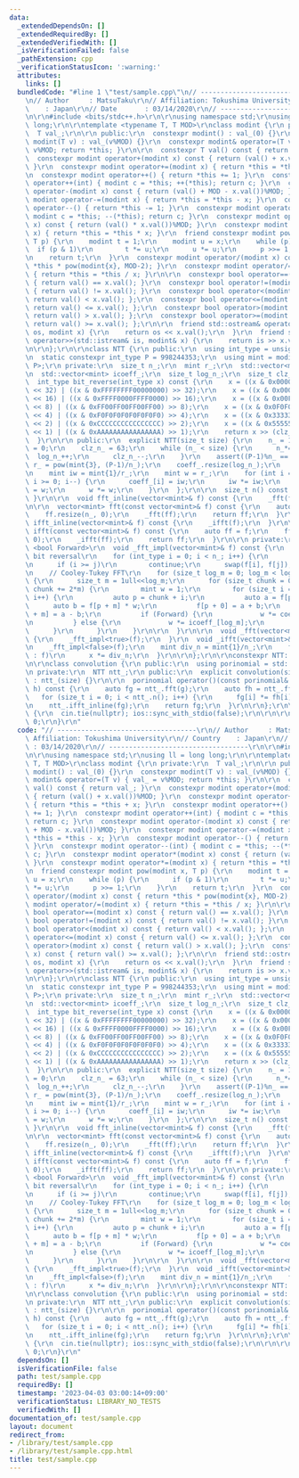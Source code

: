```yaml
---
data:
  _extendedDependsOn: []
  _extendedRequiredBy: []
  _extendedVerifiedWith: []
  _isVerificationFailed: false
  _pathExtension: cpp
  _verificationStatusIcon: ':warning:'
  attributes:
    links: []
  bundledCode: "#line 1 \"test/sample.cpp\"\n// -----------------------------------\r\
    \n// Author     : MatsuTaku\r\n// Affiliation: Tokushima University\r\n// Country\
    \    : Japan\r\n// Date       : 03/14/2020\r\n// -----------------------------------\r\
    \n\r\n#include <bits/stdc++.h>\r\n\r\nusing namespace std;\r\nusing ll = long\
    \ long;\r\n\r\ntemplate <typename T, T MOD>\r\nclass modint {\r\n private:\r\n\
    \  T val_;\r\n\r\n public:\r\n  constexpr modint() : val_(0) {}\r\n  constexpr\
    \ modint(T v) : val_(v%MOD) {}\r\n  constexpr modint& operator=(T v) { val_ =\
    \ v%MOD; return *this; }\r\n\r\n  constexpr T val() const { return val_; }\r\n\
    \  constexpr modint operator+(modint x) const { return (val() + x.val())%MOD;\
    \ }\r\n  constexpr modint operator+=(modint x) { return *this = *this + x; }\r\
    \n  constexpr modint operator++() { return *this += 1; }\r\n  constexpr modint\
    \ operator++(int) { modint c = *this; ++(*this); return c; }\r\n  constexpr modint\
    \ operator-(modint x) const { return (val() + MOD - x.val())%MOD; }\r\n  constexpr\
    \ modint operator-=(modint x) { return *this = *this - x; }\r\n  constexpr modint\
    \ operator--() { return *this -= 1; }\r\n  constexpr modint operator--(int) {\
    \ modint c = *this; --(*this); return c; }\r\n  constexpr modint operator*(modint\
    \ x) const { return (val() * x.val())%MOD; }\r\n  constexpr modint operator*=(modint\
    \ x) { return *this = *this * x; }\r\n  friend constexpr modint pow(modint x,\
    \ T p) {\r\n    modint t = 1;\r\n    modint u = x;\r\n    while (p) {\r\n    \
    \  if (p & 1)\r\n        t *= u;\r\n      u *= u;\r\n      p >>= 1;\r\n    }\r\
    \n    return t;\r\n  }\r\n  constexpr modint operator/(modint x) const { return\
    \ *this * pow(modint{x}, MOD-2); }\r\n  constexpr modint operator/=(modint x)\
    \ { return *this = *this / x; }\r\n\r\n  constexpr bool operator==(modint x) const\
    \ { return val() == x.val(); }\r\n  constexpr bool operator!=(modint x) const\
    \ { return val() != x.val(); }\r\n  constexpr bool operator<(modint x) const {\
    \ return val() < x.val(); };\r\n  constexpr bool operator<=(modint x) const {\
    \ return val() <= x.val(); };\r\n  constexpr bool operator>(modint x) const {\
    \ return val() > x.val(); };\r\n  constexpr bool operator>=(modint x) const {\
    \ return val() >= x.val(); };\r\n\r\n  friend std::ostream& operator<<(std::ostream&\
    \ os, modint x) {\r\n    return os << x.val();\r\n  }\r\n  friend std::istream&\
    \ operator>>(std::istream& is, modint& x) {\r\n    return is >> x.val_;\r\n  }\r\
    \n\r\n};\r\n\r\nclass NTT {\r\n public:\r\n  using int_type = unsigned long long;\r\
    \n  static constexpr int_type P = 998244353;\r\n  using mint = modint<int_type,\
    \ P>;\r\n private:\r\n  size_t n_;\r\n  mint r_;\r\n  std::vector<mint> coeff_;\r\
    \n  std::vector<mint> icoeff_;\r\n  size_t log_n_;\r\n  size_t clz_n_;\r\n\r\n\
    \  int_type bit_reverse(int_type x) const {\r\n    x = ((x & 0x00000000FFFFFFFF)\
    \ << 32) | ((x & 0xFFFFFFFF00000000) >> 32);\r\n    x = ((x & 0x0000FFFF0000FFFF)\
    \ << 16) | ((x & 0xFFFF0000FFFF0000) >> 16);\r\n    x = ((x & 0x00FF00FF00FF00FF)\
    \ << 8) | ((x & 0xFF00FF00FF00FF00) >> 8);\r\n    x = ((x & 0x0F0F0F0F0F0F0F0F)\
    \ << 4) | ((x & 0xF0F0F0F0F0F0F0F0) >> 4);\r\n    x = ((x & 0x3333333333333333)\
    \ << 2) | ((x & 0xCCCCCCCCCCCCCCCC) >> 2);\r\n    x = ((x & 0x5555555555555555)\
    \ << 1) | ((x & 0xAAAAAAAAAAAAAAAA) >> 1);\r\n    return x >> (clz_n_+1);\r\n\
    \  }\r\n\r\n public:\r\n  explicit NTT(size_t size) {\r\n    n_ = 1;\r\n    log_n_\
    \ = 0;\r\n    clz_n_ = 63;\r\n    while (n_ < size) {\r\n      n_*=2;\r\n    \
    \  log_n_++;\r\n      clz_n_--;\r\n    }\r\n    assert((P-1)%n_ == 0);\r\n   \
    \ r_ = pow(mint{3}, (P-1)/n_);\r\n    coeff_.resize(log_n_);\r\n    icoeff_.resize(log_n_);\r\
    \n    mint iw = mint{1}/r_;\r\n    mint w = r_;\r\n    for (int i = log_n_-1;\
    \ i >= 0; i--) {\r\n      coeff_[i] = iw;\r\n      iw *= iw;\r\n      icoeff_[i]\
    \ = w;\r\n      w *= w;\r\n    }\r\n  };\r\n\r\n  size_t n() const { return n_;\
    \ }\r\n\r\n  void fft_inline(vector<mint>& f) const {\r\n    _fft(f);\r\n  }\r\
    \n\r\n  vector<mint> fft(const vector<mint>& f) const {\r\n    auto ff = f;\r\n\
    \    ff.resize(n_, 0);\r\n    _fft(ff);\r\n    return ff;\r\n  }\r\n\r\n  void\
    \ ifft_inline(vector<mint>& f) const {\r\n    _ifft(f);\r\n  }\r\n\r\n  vector<mint>\
    \ ifft(const vector<mint>& f) const {\r\n    auto ff = f;\r\n    ff.resize(n_,\
    \ 0);\r\n    _ifft(ff);\r\n    return ff;\r\n  }\r\n\r\n private:\r\n  template\
    \ <bool Forward>\r\n  void _fft_impl(vector<mint>& f) const {\r\n    // iterative\
    \ bit reversal\r\n    for (int_type i = 0; i < n_; i++) {\r\n      auto j = bit_reverse(i);\r\
    \n      if (i >= j)\r\n        continue;\r\n      swap(f[i], f[j]);\r\n    }\r\
    \n    // Cooley-Tukey FFT\r\n    for (size_t log_m = 0; log_m < log_n_; log_m++)\
    \ {\r\n      size_t m = 1ull<<log_m;\r\n      for (size_t chunk = 0; chunk < n_;\
    \ chunk += 2*m) {\r\n        mint w = 1;\r\n        for (size_t i = 0; i < m;\
    \ i++) {\r\n          auto p = chunk + i;\r\n          auto a = f[p];\r\n    \
    \      auto b = f[p + m] * w;\r\n          f[p + 0] = a + b;\r\n          f[p\
    \ + m] = a - b;\r\n          if (Forward) {\r\n            w *= coeff_[log_m];\r\
    \n          } else {\r\n            w *= icoeff_[log_m];\r\n          }\r\n  \
    \      }\r\n      }\r\n    }\r\n\r\n  }\r\n\r\n  void _fft(vector<mint>& f) const\
    \ {\r\n    _fft_impl<true>(f);\r\n  }\r\n  void _ifft(vector<mint>& f) const {\r\
    \n    _fft_impl<false>(f);\r\n    mint div_n = mint{1}/n_;\r\n    for (auto& x\
    \ : f)\r\n      x *= div_n;\r\n  }\r\n\r\n};\r\n\r\nconstexpr NTT::int_type NTT::P;\r\
    \n\r\nclass convolution {\r\n public:\r\n  using porinomial = std::vector<NTT::mint>;\r\
    \n private:\r\n  NTT ntt_;\r\n public:\r\n  explicit convolution(size_t size)\
    \ : ntt_(size) {}\r\n\r\n  porinomial operator()(const porinomial& g, const porinomial&\
    \ h) const {\r\n    auto fg = ntt_.fft(g);\r\n    auto fh = ntt_.fft(h);\r\n \
    \   for (size_t i = 0; i < ntt_.n(); i++) {\r\n      fg[i] *= fh[i];\r\n    }\r\
    \n    ntt_.ifft_inline(fg);\r\n    return fg;\r\n  }\r\n\r\n};\r\n\r\nint main()\
    \ {\r\n  cin.tie(nullptr); ios::sync_with_stdio(false);\r\n\r\n\r\n\r\n  return\
    \ 0;\r\n}\r\n"
  code: "// -----------------------------------\r\n// Author     : MatsuTaku\r\n//\
    \ Affiliation: Tokushima University\r\n// Country    : Japan\r\n// Date      \
    \ : 03/14/2020\r\n// -----------------------------------\r\n\r\n#include <bits/stdc++.h>\r\
    \n\r\nusing namespace std;\r\nusing ll = long long;\r\n\r\ntemplate <typename\
    \ T, T MOD>\r\nclass modint {\r\n private:\r\n  T val_;\r\n\r\n public:\r\n  constexpr\
    \ modint() : val_(0) {}\r\n  constexpr modint(T v) : val_(v%MOD) {}\r\n  constexpr\
    \ modint& operator=(T v) { val_ = v%MOD; return *this; }\r\n\r\n  constexpr T\
    \ val() const { return val_; }\r\n  constexpr modint operator+(modint x) const\
    \ { return (val() + x.val())%MOD; }\r\n  constexpr modint operator+=(modint x)\
    \ { return *this = *this + x; }\r\n  constexpr modint operator++() { return *this\
    \ += 1; }\r\n  constexpr modint operator++(int) { modint c = *this; ++(*this);\
    \ return c; }\r\n  constexpr modint operator-(modint x) const { return (val()\
    \ + MOD - x.val())%MOD; }\r\n  constexpr modint operator-=(modint x) { return\
    \ *this = *this - x; }\r\n  constexpr modint operator--() { return *this -= 1;\
    \ }\r\n  constexpr modint operator--(int) { modint c = *this; --(*this); return\
    \ c; }\r\n  constexpr modint operator*(modint x) const { return (val() * x.val())%MOD;\
    \ }\r\n  constexpr modint operator*=(modint x) { return *this = *this * x; }\r\
    \n  friend constexpr modint pow(modint x, T p) {\r\n    modint t = 1;\r\n    modint\
    \ u = x;\r\n    while (p) {\r\n      if (p & 1)\r\n        t *= u;\r\n      u\
    \ *= u;\r\n      p >>= 1;\r\n    }\r\n    return t;\r\n  }\r\n  constexpr modint\
    \ operator/(modint x) const { return *this * pow(modint{x}, MOD-2); }\r\n  constexpr\
    \ modint operator/=(modint x) { return *this = *this / x; }\r\n\r\n  constexpr\
    \ bool operator==(modint x) const { return val() == x.val(); }\r\n  constexpr\
    \ bool operator!=(modint x) const { return val() != x.val(); }\r\n  constexpr\
    \ bool operator<(modint x) const { return val() < x.val(); };\r\n  constexpr bool\
    \ operator<=(modint x) const { return val() <= x.val(); };\r\n  constexpr bool\
    \ operator>(modint x) const { return val() > x.val(); };\r\n  constexpr bool operator>=(modint\
    \ x) const { return val() >= x.val(); };\r\n\r\n  friend std::ostream& operator<<(std::ostream&\
    \ os, modint x) {\r\n    return os << x.val();\r\n  }\r\n  friend std::istream&\
    \ operator>>(std::istream& is, modint& x) {\r\n    return is >> x.val_;\r\n  }\r\
    \n\r\n};\r\n\r\nclass NTT {\r\n public:\r\n  using int_type = unsigned long long;\r\
    \n  static constexpr int_type P = 998244353;\r\n  using mint = modint<int_type,\
    \ P>;\r\n private:\r\n  size_t n_;\r\n  mint r_;\r\n  std::vector<mint> coeff_;\r\
    \n  std::vector<mint> icoeff_;\r\n  size_t log_n_;\r\n  size_t clz_n_;\r\n\r\n\
    \  int_type bit_reverse(int_type x) const {\r\n    x = ((x & 0x00000000FFFFFFFF)\
    \ << 32) | ((x & 0xFFFFFFFF00000000) >> 32);\r\n    x = ((x & 0x0000FFFF0000FFFF)\
    \ << 16) | ((x & 0xFFFF0000FFFF0000) >> 16);\r\n    x = ((x & 0x00FF00FF00FF00FF)\
    \ << 8) | ((x & 0xFF00FF00FF00FF00) >> 8);\r\n    x = ((x & 0x0F0F0F0F0F0F0F0F)\
    \ << 4) | ((x & 0xF0F0F0F0F0F0F0F0) >> 4);\r\n    x = ((x & 0x3333333333333333)\
    \ << 2) | ((x & 0xCCCCCCCCCCCCCCCC) >> 2);\r\n    x = ((x & 0x5555555555555555)\
    \ << 1) | ((x & 0xAAAAAAAAAAAAAAAA) >> 1);\r\n    return x >> (clz_n_+1);\r\n\
    \  }\r\n\r\n public:\r\n  explicit NTT(size_t size) {\r\n    n_ = 1;\r\n    log_n_\
    \ = 0;\r\n    clz_n_ = 63;\r\n    while (n_ < size) {\r\n      n_*=2;\r\n    \
    \  log_n_++;\r\n      clz_n_--;\r\n    }\r\n    assert((P-1)%n_ == 0);\r\n   \
    \ r_ = pow(mint{3}, (P-1)/n_);\r\n    coeff_.resize(log_n_);\r\n    icoeff_.resize(log_n_);\r\
    \n    mint iw = mint{1}/r_;\r\n    mint w = r_;\r\n    for (int i = log_n_-1;\
    \ i >= 0; i--) {\r\n      coeff_[i] = iw;\r\n      iw *= iw;\r\n      icoeff_[i]\
    \ = w;\r\n      w *= w;\r\n    }\r\n  };\r\n\r\n  size_t n() const { return n_;\
    \ }\r\n\r\n  void fft_inline(vector<mint>& f) const {\r\n    _fft(f);\r\n  }\r\
    \n\r\n  vector<mint> fft(const vector<mint>& f) const {\r\n    auto ff = f;\r\n\
    \    ff.resize(n_, 0);\r\n    _fft(ff);\r\n    return ff;\r\n  }\r\n\r\n  void\
    \ ifft_inline(vector<mint>& f) const {\r\n    _ifft(f);\r\n  }\r\n\r\n  vector<mint>\
    \ ifft(const vector<mint>& f) const {\r\n    auto ff = f;\r\n    ff.resize(n_,\
    \ 0);\r\n    _ifft(ff);\r\n    return ff;\r\n  }\r\n\r\n private:\r\n  template\
    \ <bool Forward>\r\n  void _fft_impl(vector<mint>& f) const {\r\n    // iterative\
    \ bit reversal\r\n    for (int_type i = 0; i < n_; i++) {\r\n      auto j = bit_reverse(i);\r\
    \n      if (i >= j)\r\n        continue;\r\n      swap(f[i], f[j]);\r\n    }\r\
    \n    // Cooley-Tukey FFT\r\n    for (size_t log_m = 0; log_m < log_n_; log_m++)\
    \ {\r\n      size_t m = 1ull<<log_m;\r\n      for (size_t chunk = 0; chunk < n_;\
    \ chunk += 2*m) {\r\n        mint w = 1;\r\n        for (size_t i = 0; i < m;\
    \ i++) {\r\n          auto p = chunk + i;\r\n          auto a = f[p];\r\n    \
    \      auto b = f[p + m] * w;\r\n          f[p + 0] = a + b;\r\n          f[p\
    \ + m] = a - b;\r\n          if (Forward) {\r\n            w *= coeff_[log_m];\r\
    \n          } else {\r\n            w *= icoeff_[log_m];\r\n          }\r\n  \
    \      }\r\n      }\r\n    }\r\n\r\n  }\r\n\r\n  void _fft(vector<mint>& f) const\
    \ {\r\n    _fft_impl<true>(f);\r\n  }\r\n  void _ifft(vector<mint>& f) const {\r\
    \n    _fft_impl<false>(f);\r\n    mint div_n = mint{1}/n_;\r\n    for (auto& x\
    \ : f)\r\n      x *= div_n;\r\n  }\r\n\r\n};\r\n\r\nconstexpr NTT::int_type NTT::P;\r\
    \n\r\nclass convolution {\r\n public:\r\n  using porinomial = std::vector<NTT::mint>;\r\
    \n private:\r\n  NTT ntt_;\r\n public:\r\n  explicit convolution(size_t size)\
    \ : ntt_(size) {}\r\n\r\n  porinomial operator()(const porinomial& g, const porinomial&\
    \ h) const {\r\n    auto fg = ntt_.fft(g);\r\n    auto fh = ntt_.fft(h);\r\n \
    \   for (size_t i = 0; i < ntt_.n(); i++) {\r\n      fg[i] *= fh[i];\r\n    }\r\
    \n    ntt_.ifft_inline(fg);\r\n    return fg;\r\n  }\r\n\r\n};\r\n\r\nint main()\
    \ {\r\n  cin.tie(nullptr); ios::sync_with_stdio(false);\r\n\r\n\r\n\r\n  return\
    \ 0;\r\n}\r\n"
  dependsOn: []
  isVerificationFile: false
  path: test/sample.cpp
  requiredBy: []
  timestamp: '2023-04-03 03:00:14+09:00'
  verificationStatus: LIBRARY_NO_TESTS
  verifiedWith: []
documentation_of: test/sample.cpp
layout: document
redirect_from:
- /library/test/sample.cpp
- /library/test/sample.cpp.html
title: test/sample.cpp
---
```

